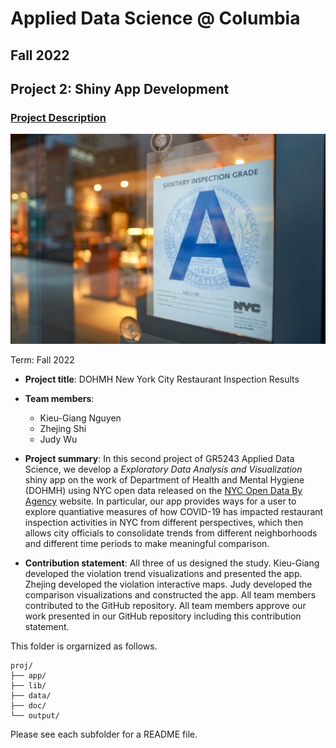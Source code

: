 # Applied Data Science @ Columbia
## Fall 2022
## Project 2: Shiny App Development

### [Project Description](doc/)

![screenshot](figs/restaurant-inspection.jpg)

Term: Fall 2022

+ **Project title**: DOHMH New York City Restaurant Inspection Results

+ **Team members**:
	+ Kieu-Giang Nguyen
	+ Zhejing Shi
	+ Judy Wu

+ **Project summary**: In this second project of GR5243 Applied Data Science, we develop a *Exploratory Data Analysis and Visualization* shiny app on the work of Department of Health and Mental Hygiene (DOHMH) using NYC open data released on the [NYC Open Data By Agency](https://opendata.cityofnewyork.us/data/) website. In particular, our app provides ways for a user to explore quantiative measures of how COVID-19 has impacted restaurant inspection activities in NYC from different perspectives, which then allows city officials to consolidate trends from different neighborhoods and different time periods to make meaningful comparison.

+ **Contribution statement**: All three of us designed the study. Kieu-Giang developed the violation trend visualizations and presented the app. Zhejing developed the violation interactive maps. Judy developed the comparison visualizations and constructed the app. All team members contributed to the GitHub repository. All team members approve our work presented in our GitHub repository including this contribution statement.

This folder is orgarnized as follows.

```
proj/
├── app/
├── lib/
├── data/
├── doc/
└── output/
```

Please see each subfolder for a README file.